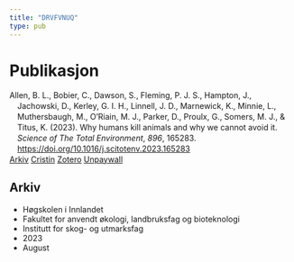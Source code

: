 ```yaml
---
title: "DRVFVNUQ"
type: pub
---
```

<h1>Publikasjon</h1>
<article id="csl-bib-container-DRVFVNUQ" class="csl-bib-container">
  <div class="csl-bib-body" style="line-height: 1.35; padding-left: 1em; text-indent:-1em;">
  <div class="csl-entry">Allen, B. L., Bobier, C., Dawson, S., Fleming, P. J. S., Hampton, J., Jachowski, D., Kerley, G. I. H., Linnell, J. D., Marnewick, K., Minnie, L., Muthersbaugh, M., O&#x2019;Riain, M. J., Parker, D., Proulx, G., Somers, M. J., &amp; Titus, K. (2023). Why humans kill animals and why we cannot avoid it. <i>Science of The Total Environment</i>, <i>896</i>, 165283. <a href="https://doi.org/10.1016/j.scitotenv.2023.165283">https://doi.org/10.1016/j.scitotenv.2023.165283</a></div>
</div>
  <div class="csl-bib-buttons">
    <a href="#taxonomy-article-DRVFVNUQ" class="csl-bib-button">Arkiv</a>
    <a href="https://app.cristin.no/results/show.jsf?id=2166326" alt="Cristin URL" class="csl-bib-button">Cristin</a>
    <a href="http://zotero.org/groups/5402882/items/DRVFVNUQ" alt="Zotero URL" class="csl-bib-button">Zotero</a>
    <a href="https://doi.org/10.1016/j.scitotenv.2023.165283" class="csl-bib-button">Unpaywall</a>
  </div>
  <div id="csl-bib-meta-container-DRVFVNUQ"></div>
</article>
<div id="csl-bib-meta-DRVFVNUQ" class="csl-bib-meta">
  <article id="taxonomy-article-DRVFVNUQ" class="taxonomy-article">
    <h1>Arkiv</h1>
    <ul>
      <li>Høgskolen i Innlandet</li>
      <li>Fakultet for anvendt økologi, landbruksfag og bioteknologi</li>
      <li>Institutt for skog- og utmarksfag</li>
      <li>2023</li>
      <li>August</li>
    </ul>
  </article>
</div>
